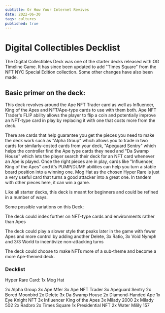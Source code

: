 ```yaml
---
subtitle: Or How Your Internet Revives
date: 2022-06-30
tags: cultures
published: true
---
```


# Digital Collectibles Decklist

The Digital Collectibles Deck was one of the starter decks released with OG Timeline Game. It has since been updated to add "Times Square" from the NFT NYC Special Edition collection. Some other changes have also been made.

## Basic primer on the deck:

This deck revolves around the Ape NFT Trader card as well as Influencer, King of the Apes and NFT/Ape-type cards to use with them both. Ape NFT Trader's FLIP ability allows the player to flip a coin and potentially improve an NFT-type card in play by replacing it with one that costs more from the deck. 

There are cards that help guarantee you get the pieces you need to make the deck work such as "Alpha Group" which allows you to trade in two cards for similarly-costed cards from your deck, "Apeguard Sentry" which helps the controller find the Ape type cards they need and "Da Swamp House" which lets the player search their deck for an NFT card whenever an Ape is played. Once the right pieces are in play, cards like "Influencer, King of the Apes" and it's PUMP/DUMP abilities can help you turn a stable board position into a winning one. Mog Hat as the chosen Hyper Rare is just a very useful card that turns a good attacker into a great one. In tandem with other pieces here, it can win a game.

Like all starter decks, this deck is meant for beginners and could be refined in a number of ways. 

Some possible variations on this Deck:

The deck could index further on NFT-type cards and environments rather than Apes

The deck could play a slower style that peaks later in the game with fewer Apes and more control by adding another Delete, 3x Ratio, 3x Void Nymph and 3/3 World to incentivize non-attacking turns

The deck could choose to make NFTs more of a sub-theme and become a more Ape-themed deck.

### Decklist

Hyper Rare Card: 1x Mog Hat

2x Alpha Group
3x Ape Mfer
3x Ape NFT Trader
3x Apeguard Sentry
2x Bored Moonbird
2x Delete
3x Da Swamp House
2x Diamond-Handed Ape
1x Eye Knight NFT
3x Influencer King of the Apes
3x Milady 2000
2x Milady 502
2x Radbro
2x Times Square
1x Presidential NFT
2x Water Milily 157